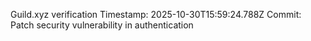 Guild.xyz verification
Timestamp: 2025-10-30T15:59:24.788Z
Commit: Patch security vulnerability in authentication